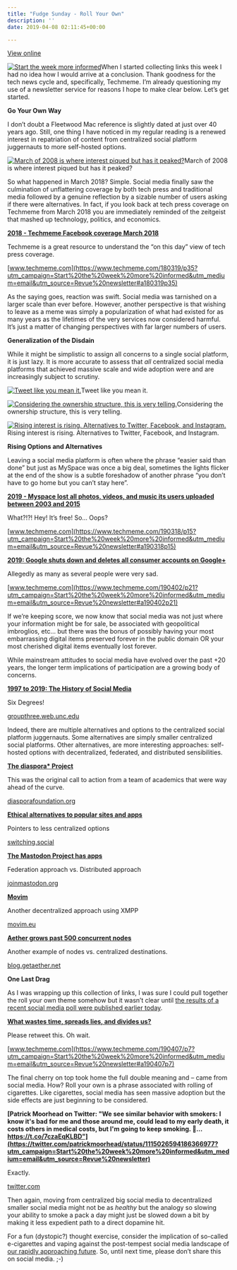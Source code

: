 ```yaml
---
title: "Fudge Sunday - Roll Your Own"
description: ''
date: 2019-04-08 02:11:45+00:00

---
```


[View online](https://sunday.fudge.org/issues/fudge-sunday-roll-your-own-170346?utm_campaign=Issue&utm_content=view_in_browser&utm_medium=email&utm_source=Start+the+week+more+informed)

[![Start the week more informed](https://bucketeer-e05bbc84-baa3-437e-9518-adb32be77984.s3.amazonaws.com/public/images/af5675b1-9ad8-4924-b37c-85629cf1ae0b_1200x115.png "Start the week more informed")](https://substackcdn.com/image/fetch/f_auto,q_auto:good,fl_progressive:steep/https%3A%2F%2Fbucketeer-e05bbc84-baa3-437e-9518-adb32be77984.s3.amazonaws.com%2Fpublic%2Fimages%2Faf5675b1-9ad8-4924-b37c-85629cf1ae0b_1200x115.png)When I started collecting links this week I had no idea how I would arrive at a conclusion. Thank goodness for the tech news cycle and, specifically, Techmeme. I’m already questioning my use of a newsletter service for reasons I hope to make clear below. Let’s get started.

 **Go Your Own Way**

I don’t doubt a Fleetwood Mac reference is slightly dated at just over 40 years ago. Still, one thing I have noticed in my regular reading is a renewed interest in repatriation of content from centralized social platform juggernauts to more self-hosted options.

[![March of 2008 is where interest piqued but has it peaked?](https://bucketeer-e05bbc84-baa3-437e-9518-adb32be77984.s3.amazonaws.com/public/images/317313b7-3d08-4ea5-9217-9dcca6a3314c_600x288.png "March of 2008 is where interest piqued but has it peaked?")](https://substackcdn.com/image/fetch/f_auto,q_auto:good,fl_progressive:steep/https%3A%2F%2Fbucketeer-e05bbc84-baa3-437e-9518-adb32be77984.s3.amazonaws.com%2Fpublic%2Fimages%2F317313b7-3d08-4ea5-9217-9dcca6a3314c_600x288.png)March of 2008 is where interest piqued but has it peaked?

So what happened in March 2018? Simple. Social media finally saw the culmination of unflattering coverage by both tech press and traditional media followed by a genuine reflection by a sizable number of users asking if there were alternatives. In fact, if you look back at tech press coverage on Techmeme from March 2018 you are immediately reminded of the zeitgeist that mashed up technology, politics, and economics.

**[2018 - Techmeme Facebook coverage March 2018](https://www.techmeme.com/180319/p35?utm_campaign=Start%20the%20week%20more%20informed&utm_medium=email&utm_source=Revue%20newsletter#a180319p35)**

Techmeme is a great resource to understand the “on this day” view of tech press coverage.

[www.techmeme.com](https://www.techmeme.com/180319/p35?utm_campaign=Start%20the%20week%20more%20informed&utm_medium=email&utm_source=Revue%20newsletter#a180319p35)

As the saying goes, reaction was swift. Social media was tarnished on a larger scale than ever before. However, another perspective is that wishing to leave as a meme was simply a popularization of what had existed for as many years as the lifetimes of the very services now considered harmful. It’s just a matter of changing perspectives with far larger numbers of users.

 **Generalization of the Disdain**

While it might be simplistic to assign all concerns to a single social platform, it is just lazy. It is more accurate to assess that *all* centralized social media platforms that achieved massive scale and wide adoption were and are increasingly subject to scrutiny.

[![Tweet like you mean it.](https://bucketeer-e05bbc84-baa3-437e-9518-adb32be77984.s3.amazonaws.com/public/images/35acc837-842f-4f47-8123-c738a413c79d_600x288.png "Tweet like you mean it.")](https://substackcdn.com/image/fetch/f_auto,q_auto:good,fl_progressive:steep/https%3A%2F%2Fbucketeer-e05bbc84-baa3-437e-9518-adb32be77984.s3.amazonaws.com%2Fpublic%2Fimages%2F35acc837-842f-4f47-8123-c738a413c79d_600x288.png)Tweet like you mean it.

[![Considering the ownership structure, this is very telling.](https://bucketeer-e05bbc84-baa3-437e-9518-adb32be77984.s3.amazonaws.com/public/images/5360fe5c-2b03-4da5-80ad-0fa433a217ba_600x300.png "Considering the ownership structure, this is very telling.")](https://substackcdn.com/image/fetch/f_auto,q_auto:good,fl_progressive:steep/https%3A%2F%2Fbucketeer-e05bbc84-baa3-437e-9518-adb32be77984.s3.amazonaws.com%2Fpublic%2Fimages%2F5360fe5c-2b03-4da5-80ad-0fa433a217ba_600x300.png)Considering the ownership structure, this is very telling.

[![Rising interest is rising. Alternatives to Twitter, Facebook, and Instagram.](https://bucketeer-e05bbc84-baa3-437e-9518-adb32be77984.s3.amazonaws.com/public/images/d0c0a003-8a6e-4215-8ed8-ab8609e62636_600x293.png "Rising interest is rising. Alternatives to Twitter, Facebook, and Instagram.")](https://substackcdn.com/image/fetch/f_auto,q_auto:good,fl_progressive:steep/https%3A%2F%2Fbucketeer-e05bbc84-baa3-437e-9518-adb32be77984.s3.amazonaws.com%2Fpublic%2Fimages%2Fd0c0a003-8a6e-4215-8ed8-ab8609e62636_600x293.png)Rising interest is rising. Alternatives to Twitter, Facebook, and Instagram.

 **Rising Options and Alternatives**

Leaving a social media platform is often where the phrase “easier said than done” but just as MySpace was once a big deal, sometimes the lights flicker at the end of the show is a subtle foreshadow of another phrase “you don’t have to go home but you can’t stay here”.

**[2019 - Myspace lost all photos, videos, and music its users uploaded between 2003 and 2015](https://www.techmeme.com/190318/p15?utm_campaign=Start%20the%20week%20more%20informed&utm_medium=email&utm_source=Revue%20newsletter#a190318p15)**

What?!?! Hey! It’s free! So… Oops?

[www.techmeme.com](https://www.techmeme.com/190318/p15?utm_campaign=Start%20the%20week%20more%20informed&utm_medium=email&utm_source=Revue%20newsletter#a190318p15)

**[2019: Google shuts down and deletes all consumer accounts on Google+](https://www.techmeme.com/190402/p21?utm_campaign=Start%20the%20week%20more%20informed&utm_medium=email&utm_source=Revue%20newsletter#a190402p21)**

Allegedly as many as several people were very sad.

[www.techmeme.com](https://www.techmeme.com/190402/p21?utm_campaign=Start%20the%20week%20more%20informed&utm_medium=email&utm_source=Revue%20newsletter#a190402p21)

If we’re keeping score, we now know that social media was not just where your information might be for sale, be associated with geopolitical imbroglios, etc… but there was the bonus of possibly having your most embarrassing digital items preserved forever in the public domain OR your most cherished digital items eventually lost forever.

While mainstream attitudes to social media have evolved over the past +20 years, the longer term implications of participation are a growing body of concerns.

**[1997 to 2019: The History of Social Media](http://groupthree.web.unc.edu/rise-of-social-media/?utm_campaign=Start%20the%20week%20more%20informed&utm_medium=email&utm_source=Revue%20newsletter)**

Six Degrees!

[groupthree.web.unc.edu](http://groupthree.web.unc.edu/rise-of-social-media/?utm_campaign=Start%20the%20week%20more%20informed&utm_medium=email&utm_source=Revue%20newsletter)

Indeed, there are multiple alternatives and options to the centralized social platform juggernauts. Some alternatives are simply smaller centralized social platforms. Other alternatives, are more interesting approaches: self-hosted options with decentralized, federated, and distributed sensibilities.

**[The diaspora\* Project](https://diasporafoundation.org/get_involved?utm_campaign=Start%20the%20week%20more%20informed&utm_medium=email&utm_source=Revue%20newsletter)**

This was the original call to action from a team of academics that were way ahead of the curve.

[diasporafoundation.org](https://diasporafoundation.org/get_involved?utm_campaign=Start%20the%20week%20more%20informed&utm_medium=email&utm_source=Revue%20newsletter)

**[Ethical alternatives to popular sites and apps](https://switching.social/?utm_campaign=Start%20the%20week%20more%20informed&utm_medium=email&utm_source=Revue%20newsletter)**

Pointers to less centralized options

[switching.social](https://switching.social/?utm_campaign=Start%20the%20week%20more%20informed&utm_medium=email&utm_source=Revue%20newsletter)

**[The Mastodon Project has apps](https://joinmastodon.org/apps?utm_campaign=Start%20the%20week%20more%20informed&utm_medium=email&utm_source=Revue%20newsletter)**

Federation approach vs. Distributed approach

[joinmastodon.org](https://joinmastodon.org/apps?utm_campaign=Start%20the%20week%20more%20informed&utm_medium=email&utm_source=Revue%20newsletter)

**[Movim](https://movim.eu/?utm_campaign=Start%20the%20week%20more%20informed&utm_medium=email&utm_source=Revue%20newsletter#apps)**

Another decentralized approach using XMPP

[movim.eu](https://movim.eu/?utm_campaign=Start%20the%20week%20more%20informed&utm_medium=email&utm_source=Revue%20newsletter#apps)

**[Aether grows past 500 concurrent nodes](https://blog.getaether.net/post/182933958752/aether-grows-past-500-concurrent-nodes?utm_campaign=Start%20the%20week%20more%20informed&utm_medium=email&utm_source=Revue%20newsletter)**

Another example of nodes vs. centralized destinations.

[blog.getaether.net](https://blog.getaether.net/post/182933958752/aether-grows-past-500-concurrent-nodes?utm_campaign=Start%20the%20week%20more%20informed&utm_medium=email&utm_source=Revue%20newsletter)

 **One Last Drag**

As I was wrapping up this collection of links, I was sure I could pull together the roll your own theme somehow but it wasn’t clear until [the results of a recent social media poll were published earlier today](https://www.documentcloud.org/documents/5794861-19093-NBCWSJ-March-Poll-4-5-19-Release.html?utm_campaign=Start%20the%20week%20more%20informed&utm_medium=email&utm_source=Revue%20newsletter).

**[What wastes time, spreads lies, and divides us?](https://www.techmeme.com/190407/p7?utm_campaign=Start%20the%20week%20more%20informed&utm_medium=email&utm_source=Revue%20newsletter#a190407p7)**

Please retweet this. Oh wait.

[www.techmeme.com](https://www.techmeme.com/190407/p7?utm_campaign=Start%20the%20week%20more%20informed&utm_medium=email&utm_source=Revue%20newsletter#a190407p7)

The final cherry on top took home the full double meaning and – came from social media. How? Roll your own is a phrase associated with rolling of cigarettes. Like cigarettes, social media has seen massive adoption but the side effects are just beginning to be considered.

**[Patrick Moorhead on Twitter: "We see similar behavior with smokers: I know it's bad for me and those around me, could lead to my early death, it costs others in medical costs, but I'm going to keep smoking. 🚬… https://t.co/7czaEqKLBD"](https://twitter.com/patrickmoorhead/status/1115026594186366977?utm_campaign=Start%20the%20week%20more%20informed&utm_medium=email&utm_source=Revue%20newsletter)**

Exactly.

[twitter.com](https://twitter.com/patrickmoorhead/status/1115026594186366977?utm_campaign=Start%20the%20week%20more%20informed&utm_medium=email&utm_source=Revue%20newsletter)

Then again, moving from centralized big social media to decentralized smaller social media might not be as *healthy* but the analogy so slowing your ability to smoke a pack a day might just be slowed down a bit by making it less expedient path to a direct dopamine hit.

For a fun (dystopic?) thought exercise, consider the implication of so-called e-cigarettes and vaping against the post-tempest social media landscape of [our rapidly approaching future](http://digests.fudgesunday.com/issues/virtual-reality-80s-and-90s-nostalgia-41351?utm_campaign=Start%20the%20week%20more%20informed&utm_medium=email&utm_source=Revue%20newsletter). So, until next time, please don’t share this on social media. ;-)









